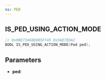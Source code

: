 ```yaml
---
ns: PED
---
```

## IS_PED_USING_ACTION_MODE

```c
// 0x00E73468D085F745 0x5AE7EDA2
BOOL IS_PED_USING_ACTION_MODE(Ped ped);
```

## Parameters
* **ped**:
